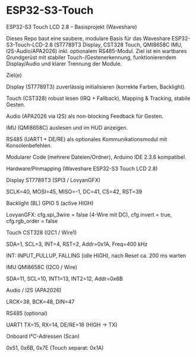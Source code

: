 # ESP32-S3-Touch
ESP32-S3 Touch LCD 2.8 – Basisprojekt (Waveshare)

Dieses Repo baut eine saubere, modulare Basis für das Waveshare ESP32-S3-Touch-LCD-2.8 (ST7789T3 Display, CST328 Touch, QMI8658C IMU, I2S-Audio/APA2026) inkl. optionalem RS485-Modul. Ziel ist ein wartbares Grundgerüst mit stabiler Touch-/Gestenerkennung, funktionierendem Display/Audio und klarer Trennung der Module.

Ziel(e)

Display (ST7789T3) zuverlässig initialisieren (korrekte Farben, Backlight).

Touch (CST328) robust lesen (IRQ + Fallback), Mapping & Tracking, stabile Gesten.

Audio (APA2026 via I2S) als non-blocking Feedback für Gesten.

IMU (QMI8658C) auslesen und im HUD anzeigen.

RS485 (UART1 + DE/RE) als optionales Kommunikationsmodul mit Konsolenbefehlen.

Modularer Code (mehrere Dateien/Ordner), Arduino IDE 2.3.6 kompatibel.

Hardware/Pinmapping (Waveshare ESP32-S3 Touch LCD 2.8)

Display ST7789T3 (SPI3 / LovyanGFX)

SCLK=40, MOSI=45, MISO=-1, DC=41, CS=42, RST=39

Backlight (BL) GPIO 5 (active HIGH)

LovyanGFX: cfg.spi_3wire = false (4-Wire mit DC), cfg.invert = true, cfg.rgb_order = false

Touch CST328 (I2C1 / Wire1)

SDA=1, SCL=3, INT=4, RST=2, Addr=0x1A, Freq=400 kHz

INT: INPUT_PULLUP, FALLING (idle HIGH), nach Reset ca. 200 ms warten

IMU QMI8658C (I2C0 / Wire)

SDA=11, SCL=10, INT1=13, INT2=12, Addr=0x6B

Audio / I2S (APA2026)

LRCK=38, BCK=48, DIN=47

RS485 (optional)

UART1 TX=15, RX=14, DE/RE=16 (HIGH → TX)

Onboard I²C-Adressen (Scan)

0x51, 0x6B, 0x7E (Touch separat: 0x1A)
